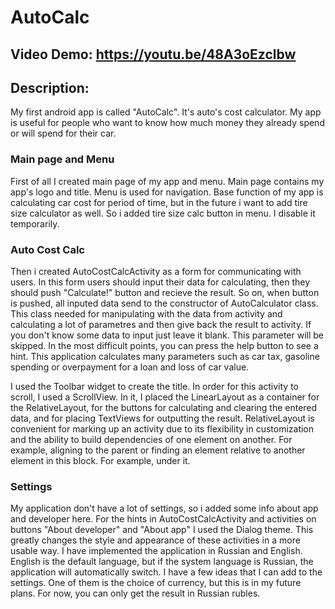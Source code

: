 # AutoCalc
## Video Demo:  <https://youtu.be/48A3oEzclbw>
## Description:
My first android app is called "AutoCalc". It's auto's cost calculator.
My app is useful for people who want to know how much money they already spend or will spend for their car.

### Main page and Menu
First of all I created main page of my app and menu.
Main page contains my app's logo and title. Menu is used for navigation.
Base function of my app is calculating car cost for period of time, but in the future i want to add tire size calculator as well.
So i added tire size calc button in menu. I disable it temporarily.

### Auto Cost Calc
Then i created AutoCostCalcActivity as a form for communicating with users.
In this form users should input their data for calculating, then they should push "Calculate!" button and recieve the result.
So on, when button is pushed, all inputed data send to the constructor of AutoCalculator class.
This class needed for manipulating with the data from activity and calculating a lot of parametres and then give back the result to activity.
If you don't know some data to input just leave it blank. This parameter will be skipped.
In the most difficult points, you can press the help button to see a hint.
This application calculates many parameters such as car tax, gasoline spending or overpayment for a loan and loss of car value.

I used the Toolbar widget to create the title.
In order for this activity to scroll, I used a ScrollView. In it, I placed the LinearLayout as a container for the RelativeLayout,
for the buttons for calculating and clearing the entered data, and for placing TextViews for outputting the result.
RelativeLayout is convenient for marking up an activity due to its flexibility in customization and the ability
to build dependencies of one element on another. For example, aligning to the parent or finding an element relative to another
element in this block. For example, under it.

### Settings
My application don't have a lot of settings, so i added some info about app and developer here.
For the hints in AutoCostCalcActivity and activities on buttons "About developer" and "About app" I used the Dialog theme.
This greatly changes the style and appearance of these activities in a more usable way.
I have implemented the application in Russian and English. English is the default language, but if the system language is Russian,
the application will automatically switch.
I have a few ideas that I can add to the settings. One of them is the choice of currency, but this is in my future plans.
For now, you can only get the result in Russian rubles.
